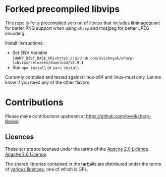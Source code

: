 # Forked precompiled libvips

This repo is for a precompiled version of libvips that includes libimagequant for better PNG support
when using `sharp` and mozjpeg for better JPEG encoding.

Install Instructions:
* Set ENV Variable `SHARP_DIST_BASE_URL=https://github.com/avishnyak/sharp-libvips/releases/download/v8.9.1`
* Run `npm install` or `yarn install`

Currently compiled and tested against linux-x64 and linux-musl only.  Let me know if you need any of the other flavors.

# Contributions

Please make contributions upstream at https://github.com/lovell/sharp-libvips.

## Licences

These scripts are licensed under the terms of the [Apache 2.0 Licence](LICENSE).
[Apache 2.0 Licence](https://github.com/lovell/sharp-libvips/blob/master/LICENSE).

The shared libraries contained in the tarballs are distributed under
the terms of [various licences](THIRD-PARTY-NOTICES.md), one of which is GPL.